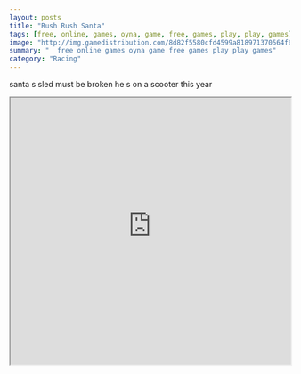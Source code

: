 ```yaml
---
layout: posts
title: "Rush Rush Santa"
tags: [free, online, games, oyna, game, free, games, play, play, games]
image: "http://img.gamedistribution.com/8d82f5580cfd4599a818971370564f63.jpg"
summary: "  free online games oyna game free games play play games"
category: "Racing"
---
```


santa s sled must be broken he s on a scooter this year

<iframe width="100%" height="480px;" src="http://flash.gamedistribution.com?game=8d82f5580cfd4599a818971370564f63"></iframe>